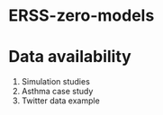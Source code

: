 # ERSS-zero-models

# Data availability
1. Simulation studies
2. Asthma case study
3. Twitter data example
